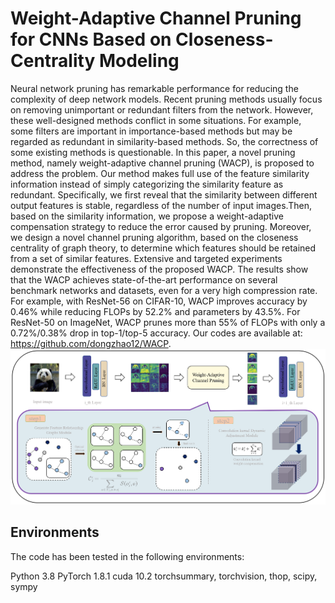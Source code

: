 # Weight-Adaptive Channel Pruning for CNNs Based on Closeness-Centrality Modeling
Neural network pruning has remarkable performance for reducing the complexity of deep network models. Recent pruning methods usually focus on removing unimportant or redundant filters from the network. However, these well-designed methods conflict in some situations. For example, some filters are important in importance-based methods but may be regarded as redundant in similarity-based methods. So, the correctness of some existing methods is questionable. In this paper, a novel pruning method, namely weight-adaptive channel pruning (WACP), is proposed to address the problem. Our method makes full use of the feature similarity information instead of simply categorizing the similarity feature as redundant. Specifically, we first reveal that the similarity between different output features is stable, regardless of the number of input images.Then, based on the similarity information, we propose a weight-adaptive compensation strategy to reduce the error caused by pruning. Moreover, we design a novel channel pruning algorithm, based on the closeness centrality of graph theory, to determine which features should be retained from a set of similar features. Extensive and targeted experiments demonstrate the effectiveness of the proposed WACP. The results show that the WACP achieves state-of-the-art performance on several benchmark networks and datasets, even for a very high compression rate. For example, with ResNet-56 on CIFAR-10, WACP improves accuracy by 0.46\% while reducing FLOPs by 52.2\% and parameters by 43.5\%. For ResNet-50 on ImageNet, WACP prunes more than 55\% of FLOPs with only a 0.72\%/0.38\%    drop in top-1/top-5 accuracy. Our codes are available at: https://github.com/dongzhao12/WACP.
![image text](https://github.com/dongzhao12/WACP/blob/main/imgs/WACP.png)
## Environments
The code has been tested in the following environments:

Python 3.8
PyTorch 1.8.1
cuda 10.2
torchsummary, torchvision, thop, scipy, sympy
